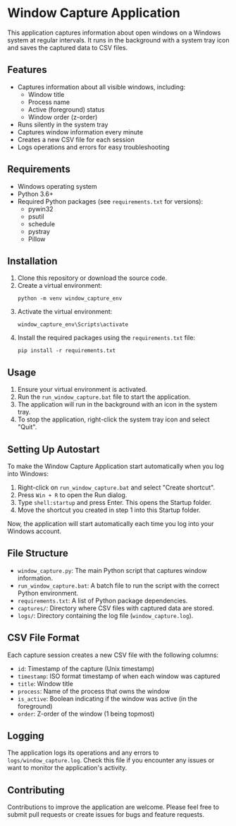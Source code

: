 # Window Capture Application

This application captures information about open windows on a Windows system at regular intervals. It runs in the background with a system tray icon and saves the captured data to CSV files.

## Features

- Captures information about all visible windows, including:
  - Window title
  - Process name
  - Active (foreground) status
  - Window order (z-order)
- Runs silently in the system tray
- Captures window information every minute
- Creates a new CSV file for each session
- Logs operations and errors for easy troubleshooting

## Requirements

- Windows operating system
- Python 3.6+
- Required Python packages (see `requirements.txt` for versions):
  - pywin32
  - psutil
  - schedule
  - pystray
  - Pillow

## Installation

1. Clone this repository or download the source code.
2. Create a virtual environment:
   ```
   python -m venv window_capture_env
   ```
3. Activate the virtual environment:
   ```
   window_capture_env\Scripts\activate
   ```
4. Install the required packages using the `requirements.txt` file:
   ```
   pip install -r requirements.txt
   ```

## Usage

1. Ensure your virtual environment is activated.
2. Run the `run_window_capture.bat` file to start the application.
3. The application will run in the background with an icon in the system tray.
4. To stop the application, right-click the system tray icon and select "Quit".

## Setting Up Autostart

To make the Window Capture Application start automatically when you log into Windows:

1. Right-click on `run_window_capture.bat` and select "Create shortcut".
2. Press `Win + R` to open the Run dialog.
3. Type `shell:startup` and press Enter. This opens the Startup folder.
4. Move the shortcut you created in step 1 into this Startup folder.

Now, the application will start automatically each time you log into your Windows account.

## File Structure

- `window_capture.py`: The main Python script that captures window information.
- `run_window_capture.bat`: A batch file to run the script with the correct Python environment.
- `requirements.txt`: A list of Python package dependencies.
- `captures/`: Directory where CSV files with captured data are stored.
- `logs/`: Directory containing the log file (`window_capture.log`).

## CSV File Format

Each capture session creates a new CSV file with the following columns:
- `id`: Timestamp of the capture (Unix timestamp)
- `timestamp`: ISO format timestamp of when each window was captured
- `title`: Window title
- `process`: Name of the process that owns the window
- `is_active`: Boolean indicating if the window was active (in the foreground)
- `order`: Z-order of the window (1 being topmost)

## Logging

The application logs its operations and any errors to `logs/window_capture.log`. Check this file if you encounter any issues or want to monitor the application's activity.

## Contributing

Contributions to improve the application are welcome. Please feel free to submit pull requests or create issues for bugs and feature requests.
